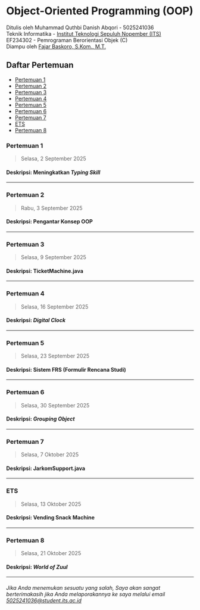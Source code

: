 # Object-Oriented Programming (OOP)
Ditulis oleh Muhammad Quthbi Danish Abqori - 5025241036 \
Teknik Informatika - [Institut Teknologi Sepuluh Nopember (ITS)](https://www.its.ac.id/) \
EF234302 - Pemrograman Berorientasi Objek (C) \
Diampu oleh [Fajar Baskoro, S.Kom., M.T.](https://www.its.ac.id/informatika/id/profil-fajar-baskoro/)


## Daftar Pertemuan
- [Pertemuan 1](Pertemuan%201/Pertemuan%201.md)
- [Pertemuan 2](Pertemuan%202/Pertemuan%202.md)
- [Pertemuan 3](Pertemuan%203/Pertemuan%203.md)
- [Pertemuan 4](Pertemuan%204/Pertemuan%204.md)
- [Pertemuan 5](Pertemuan%205/Pertemuan%205.MD)
- [Pertemuan 6](Pertemuan%206/Pertemuan%206.md)
- [Pertemuan 7](Pertemuan%207/Pertemuan%207.md)
- [ETS](ETS/ETS.md)
- [Pertemuan 8](Pertemuan%208/Pertemuan%208.md)

### Pertemuan 1
> Selasa, 2 September 2025

#### Deskripsi: Meningkatkan _Typing Skill_
---

### Pertemuan 2
> Rabu, 3 September 2025

#### Deskripsi: Pengantar Konsep OOP
---

### Pertemuan 3
> Selasa, 9 September 2025

#### Deskripsi: TicketMachine.java
---

### Pertemuan 4
> Selasa, 16 September 2025

#### Deskripsi: *Digital Clock*
---

### Pertemuan 5
> Selasa, 23 September 2025

#### Deskripsi: Sistem FRS (Formulir Rencana Studi)
---

### Pertemuan 6
> Selasa, 30 September 2025

#### Deskripsi: *Grouping Object*
---

### Pertemuan 7
> Selasa, 7 Oktober 2025

#### Deskripsi: JarkomSupport.java
---

### ETS
> Selasa, 13 Oktober 2025

#### Deskripsi: Vending Snack Machine
---

### Pertemuan 8
> Selasa, 21 Oktober 2025

#### Deskripsi: *World of Zuul*
---
###### *Jika Anda menemukan sesuatu yang salah, Saya akan sangat berterimakasih jika Anda melaporakannya ke saya melalui email *5025241036@student.its.ac.id**
